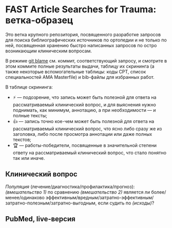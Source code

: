 # FAST Article Searches for Trauma: ветка-образец

Это ветка крупного репозитория, посвященного разработке запросов для поиска библиографических источников по ортопедии и не только по ней, посвященная хранению быстро написанных запросов по остро возникающим клиническим вопросам.

В режиме [git blame](https://github.com/p1m-ortho/qs-global-ortho-search-queries/blame/fast-sample/README.md) см. коммит, соответствующий запросу, и смотрите в этом коммите полные результаты выдачи, таблицу их скрининга (а также некоторые вспомогательные таблицы: коды CPT, список специальностей AMA Masterfile) и bib-файлы для избранных работ.

В таблице скрининга:

* ⚡ — подозрение, что запись может быть полезной для ответа на рассматриваемый клинический вопрос, и для выяснения нужно поднимать, как минимум, аннотацию, а при необходимости — и полные тексты;
* 👍 — запись точно кое-чем может быть полезной для ответа на рассматриваемый клинический вопрос, что ясно либо сразу же из заголовка, либо после просмотра аннотации или даже полных текстов;
* 🏆 — работы-победители, посвященные в значительной степени ответу на рассматриваемый клинический вопрос, что стало понятно так или иначе.

## Клинический вопрос

_Популяция_ (лечение/диагностика/профилактика/прогноз): _(вмешательство 1)_ по сравнению _(вмешательство 2)_ является ли более/менее/одинаково эффективным/вредным/затратно-эффективным/затратно-полезным/затратно-выгодным, если судить по _(исходы)_?

## PubMed, live-версия

```

```
